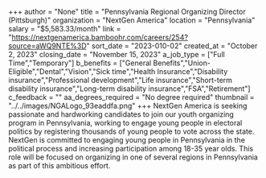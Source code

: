 +++
author = "None"
title = "Pennsylvania Regional Organizing Director (Pittsburgh)"
organization = "NextGen America"
location = "Pennsylvania"
salary = "$5,583.33/month"
link = "https://nextgenamerica.bamboohr.com/careers/254?source=aWQ9NTE%3D"
sort_date = "2023-010-02"
created_at = "October 2, 2023"
closing_date = "November 15, 2023"
a_job_type = ["Full Time","Temporary"]
b_benefits = ["General Benefits","Union-Eligible","Dental","Vision","Sick time","Health Insurance","Disability insurance","Professional development","Life insurance","Short-term disability insurance","Long-term disability insurance","FSA","Retirement"]
c_feedback = ""
aa_degrees_required = "No degree required"
thumbnail = "../../images/NGALogo_93eaddfa.png"
+++
NextGen America is seeking passionate and hardworking candidates to join our youth organizing program in Pennsylvania, working to engage young people in electoral politics by registering thousands of young people to vote across the state. NextGen is committed to engaging young people in Pennsylvania in the political process and increasing participation among 18-35 year olds. This role will be focused on organizing in one of several regions in Pennsylvania as part of this ambitious effort.